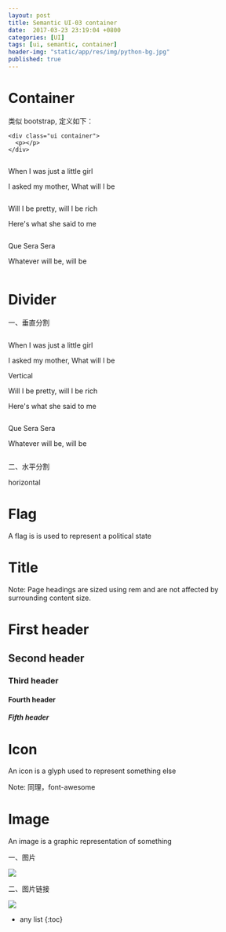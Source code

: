 ```yaml
---
layout: post
title: Semantic UI-03 container
date:  2017-03-23 23:19:04 +0800
categories: [UI]
tags: [ui, semantic, container]
header-img: "static/app/res/img/python-bg.jpg"
published: true
---
```


# Container

类似 bootstrap, 定义如下：

```
<div class="ui container">
  <p></p>
</div>
```

<div class="ui three column doubling stackable grid container">
  <div class="column">
    <p>When I was just a little girl</p>
    <p>I asked my mother, What will I be</p>
  </div>
  <div class="column">
    <p>Will I be pretty, will I be rich</p>
    <p>Here's what she said to me</p>
  </div>
  <div class="column">
    <p>Que Sera Sera</p>
    <p>Whatever will be, will be</p>
  </div>
</div>


# Divider

一、垂直分割

<div class="ui three column very relaxed grid" style="position: relative;">
  <div class="column">
      <p>When I was just a little girl</p>
      <p>I asked my mother, What will I be</p>
    </div>
    <div class="ui vertical divider">Vertical</div>
    <div class="column">
      <p>Will I be pretty, will I be rich</p>
      <p>Here's what she said to me</p>
    </div>
    <div class="column">
      <p>Que Sera Sera</p>
      <p>Whatever will be, will be</p>
    </div>
</div>


二、水平分割

<div class="ui horizontal divider">horizontal</div>


# Flag

A flag is is used to represent a political state

<i class="ae flag"></i>
<i class="france flag"></i>
<i class="myanmar flag"></i>


# Title

Note: Page headings are sized using rem and are not affected by surrounding content size.

<h1 class="ui header">First header</h1>
<h2 class="ui header">Second header</h2>
<h3 class="ui header">Third header</h3>
<h4 class="ui header">Fourth header</h4>
<h5 class="ui header">Fifth header</h5>

# Icon

An icon is a glyph used to represent something else

Note: 同理，font-awesome

# Image

An image is a graphic representation of something

一、图片

<img class="ui middle image" src="{{ site.url }}/static/app/res/img/python-bg.jpg">

二、图片链接

<a href="https://houbb.github.io" class="ui medium image">
  <img src="{{ site.url }}/static/app/res/img/python-bg.jpg">
</a>



* any list
{:toc}
